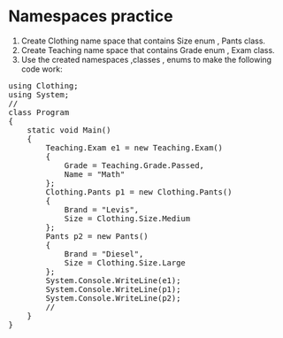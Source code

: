 # Namespaces practice

1. Create Clothing name space that contains Size enum , Pants class.
2. Create Teaching name space that contains Grade enum , Exam class.
3. Use the created namespaces ,classes , enums to make the following code work:

<pre>
using Clothing;
using System;
//
class Program
{
    static void Main()
    {
        Teaching.Exam e1 = new Teaching.Exam()
        {
            Grade = Teaching.Grade.Passed,
            Name = "Math"
        };
        Clothing.Pants p1 = new Clothing.Pants()
        {
            Brand = "Levis",
            Size = Clothing.Size.Medium
        };
        Pants p2 = new Pants()
        {
            Brand = "Diesel",
            Size = Clothing.Size.Large
        };
        System.Console.WriteLine(e1);
        System.Console.WriteLine(p1);
        System.Console.WriteLine(p2);
        //
    }
}
</pre>
